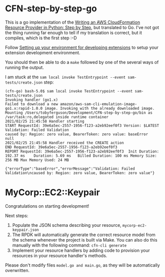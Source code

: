 # CFN-step-by-step-go
This is a go implementation of the [Writing an AWS CloudFormation Resource Provider in Python: Step by Step](https://www.cloudar.be/awsblog/writing-an-aws-cloudformation-resource-provider-in-python-step-by-step/), but translated to Go. I've not got the thing running far enough to tell if my translation is correct, but it compiles, which is the first step :-D

Follow [Setting up your environment for developing extensions](https://docs.aws.amazon.com/cloudformation-cli/latest/userguide/what-is-cloudformation-cli.html#resource-type-setup) to setup your extension development environment.

You should then be able to do a `make` followed by one of the several ways of running the output. 

I am stuck at the `sam local invoke TestEntrypoint --event sam-tests/create.json` step:

```
(cfn-go) bash-5.0$ sam local invoke TestEntrypoint --event sam-tests/create.json
Invoking handler (go1.x)
Failed to download a new amazon/aws-sam-cli-emulation-image-go1.x:rapid-1.0.0 image. Invoking with the already downloaded image.
Mounting /Users/tobyferguson/Development/CFN-step-by-step-go/bin as /var/task:ro,delegated inside runtime container
2021/02/25 21:45:58 Handler starting
START RequestId: 39e6a5ec-2557-1956-f123-a2eb92eef0f3 Version: $LATEST
Validation: Failed Validation
caused by: Region: zero value, BearerToken: zero value: baseError
null
2021/02/25 21:45:58 Handler received the CREATE action
END RequestId: 39e6a5ec-2557-1956-f123-a2eb92eef0f3
REPORT RequestId: 39e6a5ec-2557-1956-f123-a2eb92eef0f3	Init Duration: 192.37 ms	Duration: 5.69 ms	Billed Duration: 100 ms	Memory Size: 256 MB	Max Memory Used: 24 MB	

{"errorType":"baseError","errorMessage":"Validation: Failed Validation\ncaused by: Region: zero value, BearerToken: zero value"}
```


# MyCorp::EC2::Keypair

Congratulations on starting development!

Next steps:

1. Populate the JSON schema describing your resource, `mycorp-ec2-keypair.json`
2. The RPDK will automatically generate the correct resource model from the
   schema whenever the project is built via Make.
   You can also do this manually with the following command: `cfn-cli generate`
3. Implement your resource handlers by adding code to provision your resources in your resource handler's methods.

Please don't modify files `model.go and main.go`, as they will be automatically overwritten.
